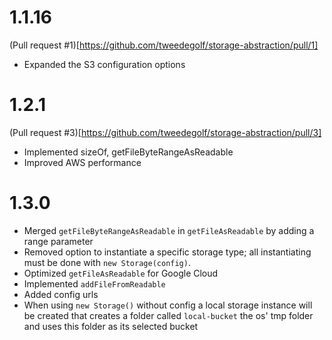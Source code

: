 # 1.1.16

(Pull request #1)[https://github.com/tweedegolf/storage-abstraction/pull/1]

- Expanded the S3 configuration options

# 1.2.1

(Pull request #3)[https://github.com/tweedegolf/storage-abstraction/pull/3]

- Implemented sizeOf, getFileByteRangeAsReadable
- Improved AWS performance

# 1.3.0

- Merged `getFileByteRangeAsReadable` in `getFileAsReadable` by adding a range parameter
- Removed option to instantiate a specific storage type; all instantiating must be done with `new Storage(config)`.
- Optimized `getFileAsReadable` for Google Cloud
- Implemented `addFileFromReadable`
- Added config urls
- When using `new Storage()` without config a local storage instance will be created that creates a folder called `local-bucket` the os' tmp folder and uses this folder as its selected bucket
